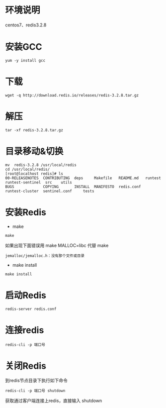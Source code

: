 
# 环境说明
centos7、redis3.2.8

# 安装GCC

```
yum -y install gcc
```

# 下载

```
wget -q http://download.redis.io/releases/redis-3.2.8.tar.gz
```
# 解压

```
tar -xf redis-3.2.8.tar.gz
```

# 目录移动&切换

```
mv  redis-3.2.8 /usr/local/redis
cd /usr/local/redis/
[root@localhost redis]# ls
00-RELEASENOTES  CONTRIBUTING  deps     Makefile   README.md   runtest          runtest-sentinel  src    utils
BUGS             COPYING       INSTALL  MANIFESTO  redis.conf  runtest-cluster  sentinel.conf     tests

```

# 安装Redis

- make
```
make
```
如果出现下面错误用 make MALLOC=libc 代替 make

```
jemalloc/jemalloc.h：没有那个文件或目录
```
- make install

```
make install
```

# 启动Redis

```
redis-server redis.conf 
```


# 连接redis

```
redis-cli -p 端口号
```

# 关闭Redis

到redis节点目录下执行如下命令

```
redis-cli -p 端口号 shutdown
```

获取通过客户端连接上redis，直接输入 shutdown

